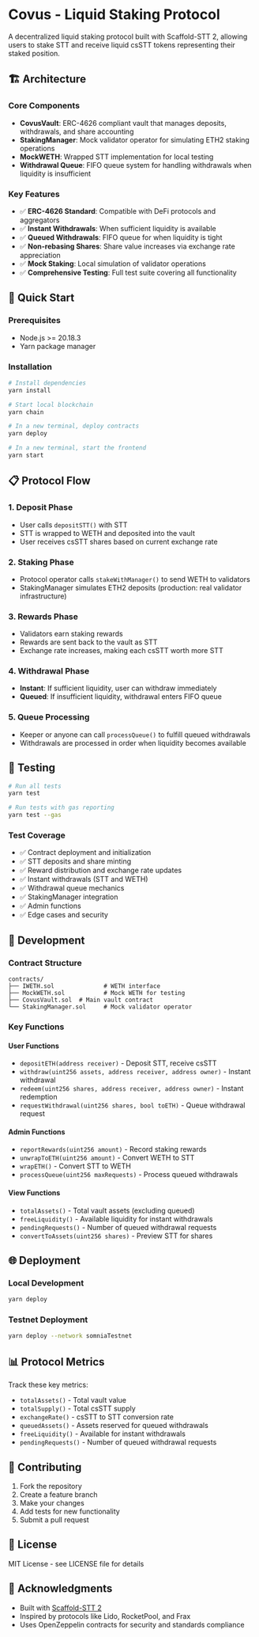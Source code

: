 # Covus - Liquid Staking Protocol

A decentralized liquid staking protocol built with Scaffold-STT 2, allowing users to stake STT and receive liquid csSTT tokens representing their staked position.

## 🏗️ Architecture

### Core Components

- **CovusVault**: ERC-4626 compliant vault that manages deposits, withdrawals, and share accounting
- **StakingManager**: Mock validator operator for simulating ETH2 staking operations
- **MockWETH**: Wrapped STT implementation for local testing
- **Withdrawal Queue**: FIFO queue system for handling withdrawals when liquidity is insufficient

### Key Features

- ✅ **ERC-4626 Standard**: Compatible with DeFi protocols and aggregators
- ✅ **Instant Withdrawals**: When sufficient liquidity is available
- ✅ **Queued Withdrawals**: FIFO queue for when liquidity is tight
- ✅ **Non-rebasing Shares**: Share value increases via exchange rate appreciation
- ✅ **Mock Staking**: Local simulation of validator operations
- ✅ **Comprehensive Testing**: Full test suite covering all functionality

## 🚀 Quick Start

### Prerequisites

- Node.js >= 20.18.3
- Yarn package manager

### Installation

```bash
# Install dependencies
yarn install

# Start local blockchain
yarn chain

# In a new terminal, deploy contracts
yarn deploy

# In a new terminal, start the frontend
yarn start
```

## 📋 Protocol Flow

### 1. Deposit Phase

- User calls `depositSTT()` with STT
- STT is wrapped to WETH and deposited into the vault
- User receives csSTT shares based on current exchange rate

### 2. Staking Phase

- Protocol operator calls `stakeWithManager()` to send WETH to validators
- StakingManager simulates ETH2 deposits (production: real validator infrastructure)

### 3. Rewards Phase

- Validators earn staking rewards
- Rewards are sent back to the vault as STT
- Exchange rate increases, making each csSTT worth more STT

### 4. Withdrawal Phase

- **Instant**: If sufficient liquidity, user can withdraw immediately
- **Queued**: If insufficient liquidity, withdrawal enters FIFO queue

### 5. Queue Processing

- Keeper or anyone can call `processQueue()` to fulfill queued withdrawals
- Withdrawals are processed in order when liquidity becomes available

## 🧪 Testing

```bash
# Run all tests
yarn test

# Run tests with gas reporting
yarn test --gas
```

### Test Coverage

- ✅ Contract deployment and initialization
- ✅ STT deposits and share minting
- ✅ Reward distribution and exchange rate updates
- ✅ Instant withdrawals (STT and WETH)
- ✅ Withdrawal queue mechanics
- ✅ StakingManager integration
- ✅ Admin functions
- ✅ Edge cases and security

## 🔧 Development

### Contract Structure

```
contracts/
├── IWETH.sol              # WETH interface
├── MockWETH.sol           # Mock WETH for testing
├── CovusVault.sol  # Main vault contract
└── StakingManager.sol     # Mock validator operator
```

### Key Functions

#### User Functions

- `depositETH(address receiver)` - Deposit STT, receive csSTT
- `withdraw(uint256 assets, address receiver, address owner)` - Instant withdrawal
- `redeem(uint256 shares, address receiver, address owner)` - Instant redemption
- `requestWithdrawal(uint256 shares, bool toETH)` - Queue withdrawal request

#### Admin Functions

- `reportRewards(uint256 amount)` - Record staking rewards
- `unwrapToETH(uint256 amount)` - Convert WETH to STT
- `wrapETH()` - Convert STT to WETH
- `processQueue(uint256 maxRequests)` - Process queued withdrawals

#### View Functions

- `totalAssets()` - Total vault assets (excluding queued)
- `freeLiquidity()` - Available liquidity for instant withdrawals
- `pendingRequests()` - Number of queued withdrawal requests
- `convertToAssets(uint256 shares)` - Preview STT for shares

## 🌐 Deployment

### Local Development

```bash
yarn deploy
```

### Testnet Deployment

```bash
yarn deploy --network somniaTestnet
```

## 📊 Protocol Metrics

Track these key metrics:

- `totalAssets()` - Total vault value
- `totalSupply()` - Total csSTT supply
- `exchangeRate()` - csSTT to STT conversion rate
- `queuedAssets()` - Assets reserved for queued withdrawals
- `freeLiquidity()` - Available for instant withdrawals
- `pendingRequests()` - Number of queued withdrawal requests

## 🤝 Contributing

1. Fork the repository
2. Create a feature branch
3. Make your changes
4. Add tests for new functionality
5. Submit a pull request

## 📄 License

MIT License - see LICENSE file for details

## 🙏 Acknowledgments

- Built with [Scaffold-STT 2](https://github.com/scaffold-eth/scaffold-eth-2)
- Inspired by protocols like Lido, RocketPool, and Frax
- Uses OpenZeppelin contracts for security and standards compliance
